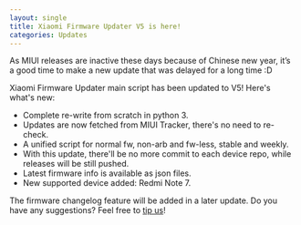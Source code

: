 ```yaml
---
layout: single
title: Xiaomi Firmware Updater V5 is here!
categories: Updates
---
```


As MIUI releases are inactive these days because of Chinese new year, it’s a good time to make a new update that was delayed for a long time :D

Xiaomi Firmware Updater main script has been updated to V5! Here's what's new:

* Complete re-write from scratch in python 3.
* Updates are now fetched from MIUI Tracker, there's no need to re-check.
* A unified script for normal fw, non-arb and fw-less, stable and weekly.
* With this update, there'll be no more commit to each device repo, while releases will be still pushed.
* Latest firmware info is available as json files.
* New supported device added: Redmi Note 7.

The firmware changelog feature will be added in a later update.
Do you have any suggestions? Feel free to [tip us](https://xiaomifirmwareupdater.com/contact-us/)!
